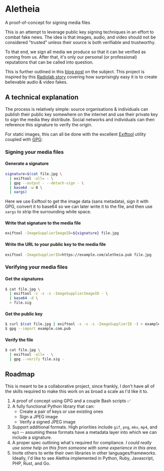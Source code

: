 # Aletheia

A proof-of-concept for signing media files

This is an attempt to leverage public key signing techniques in an effort to
combat fake news.  The idea is that images, audio, and video should not be 
considered "trusted" unless their source is both verifiable and trustworthy.

To that end, we sign all media we produce so that it can be verified as coming 
from us.  After that, it's only our personal (or professional) reputations that
can be called into question.

This is further outlined in this [blog post](https://danielquinn.org/blog/public-key-authentication-for-media-files-why-isnt-this-a-thing/)
on the subject.  This project is inspired by this [Radiolab story](http://futureoffakenews.com/videos.html)
covering how surprisingly easy it is to create believable audio & video fakes.

## A technical explanation

The process is relatively simple: source organisations & individuals can
publish their public key somewhere on the internet and use their private key to
sign the media they distribute.  Social networks and individuals can then 
reference this signature to verify the origin.

For static images, this can all be done with the excellent [Exiftool](https://sno.phy.queensu.ca/~phil/exiftool/)
utility coupled with [GPG](https://www.gnupg.org/):

### Signing your media files

#### Generate a signature

```bash
signature=$(cat file.jpg \
  | exiftool -all= - \
  | gpg --output - --detach-sign - \
  | base64 -w 0 \
  | xargs)
```

Here we use Exiftool to get the image data (sans metadata), sign it with GPG,
convert it to base64 so we can later write it to the file, and then use `xargs`
to strip the surrounding white space.

#### Write that signature to the media file

```bash
exiftool -ImageSupplierImageID=${signature} file.jpg
```

#### Write the URL to your public key to the media file

```bash
exiftool -ImageSupplierID=https://example.com/aletheia.pub file.jpg
```

### Verifying your media files

#### Get the signatures

```bash
$ cat file.jpg \
  | exiftool -s -s -s -ImageSupplierImageID - \
  | base64 -d \
  > file.sig
```

#### Get the public key

```bash
$ curl $(cat file.jpg | exiftool -s -s -s -ImageSupplierID -) > example.com.pub
$ gpg --import example.com.pub
```

#### Verify the file

```bash
$ cat file.jpg \
  | exiftool -all= - \
  | gpg --verify file.sig -
```


## Roadmap

This is meant to be a collaborative project, since frankly, I don't have all of
the skills required to make this work on as broad a scale as I'd like it to.

1. A proof of concept using GPG and a couple Bash scripts ✅
2. A fully functional Python library that can:
    * Create a pair of keys or use existing ones
    * Sign a JPEG image
    * Verify a signed JPEG image
3. Support additional formats.  High priorities include `gif`, `png`, `mkv`,
   `mp4`, and `mp3` -- assuming these formats have a metadata layer into which
   we can include a signature.
4. A proper spec outlining what's required for compliance.  *I could really use
   some help on this from someone with some experience in this area*.
5. Invite others to write their own libraries in other languages/frameworks.
   Ideally, I'd like to see Alethia implemented in Python, Ruby, Javascript,
   PHP, Rust, and Go.
